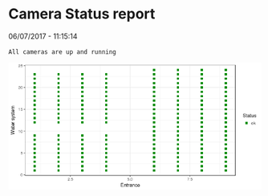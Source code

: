 Camera Status report
================
06/07/2017 - 11:15:14

    All cameras are up and running

![](camreport_files/figure-markdown_github/unnamed-chunk-2-1.png)
